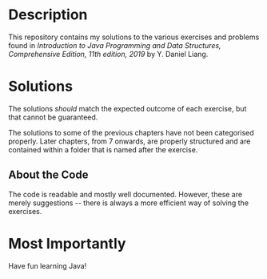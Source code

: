 # Description #

This repository contains my solutions to the various exercises and problems
found in *Introduction to Java Programming and Data Structures, Comprehensive Edition, 11th edition, 2019* by Y. Daniel Liang.

# Solutions #
The solutions *should* match the expected outcome of each exercise, but that
cannot be guaranteed.

The solutions to some of the previous chapters have not been categorised
properly. Later chapters, from 7 onwards, are properly structured and are
contained within a folder that is named after the exercise.

## About the Code ##
The code is readable and mostly well documented. However, these are merely
suggestions -- there is always a more efficient way of solving the exercises.

# Most Importantly #
Have fun learning Java!
